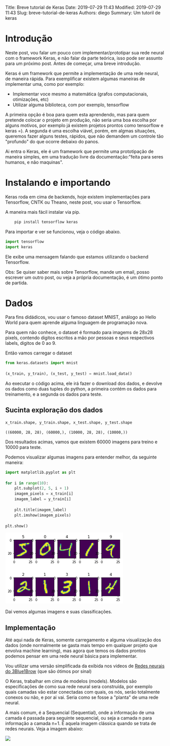 Title: Breve tutorial de Keras
Date: 2019-07-29 11:43
Modified: 2019-07-29 11:43
Slug: breve-tutorial-de-keras
Authors: diego
Summary: Um tutoril de keras

# Introdução

Neste post, vou falar um pouco com implementar/prototipar sua rede neural com o framework Keras, e não falar da parte teórica, isso pode ser assunto para um próximo post. Antes de começar, uma breve introdução.

Keras é um framework que permite a implementação de uma rede neural, de maneira rápida. Para exemplificar existem algumas maneiras de implementar uma, como por exemplo:

- Implementar voce mesmo a matemática (grafos computacionais, otimizações, etc)
- Utilizar alguma biblioteca, com por exemplo, tensorflow

A primeira opção é boa para quem esta aprendendo, mas para quem pretende colocar o projeto em produção, não seria uma boa escolha por alguns motivos, por exemplo já existem projetos prontos como tensorflow e keras =). A segunda é uma escolha viável, porém, em algmas situações, queremos fazer alguns testes, rápidos, que não demandem um controle tão "profundo" do que ocorre debaixo do panos.

Ai entra o Keras, ele é um framework que permite uma prototipação de maneira simples, em uma tradução livre da documentação:"feita para seres humanos, e não maquinas".

# Instalando e importando

Keras roda em cima de backends, hoje existem implementações para Tensorflow, CNTK ou Theano, neste post, vou usar o Tensorflow.

A maneira mais fácil instalar via pip.

```python
    pip install tensorflow keras
```

Para importar e ver se funcionou, veja o código abaixo.


```python
import tensorflow
import keras
```

Ele exibe uma mensagem falando que estamos utilizando o backend Tensorflow.

Obs: Se quiser saber mais sobre Tensorflow, mande um email, posso escrever um outro post, ou veja a própria documentação, é um ótimo ponto de partida.

# Dados

Para fins didádicos, vou usar o famoso dataset MNIST, análogo ao Hello World para quem aprende alguma linguagem de programação nova.

Para quem não conhece, o dataset é formado para imagems de 28x28 pixels, contendo digitos escritos a mão por pessoas e seus respectivos labels, digitos de 0 ao 9.

Então vamos carregar o dataset


```python
from keras.datasets import mnist

(x_train, y_train), (x_test, y_test) = mnist.load_data()
```

Ao executar o código acima, ele irá fazer o download dos dados,
e devolve os dados como duas tuples do python, a primeira contém
os dados para treinamento, e a segunda os dados para teste.

## Sucinta exploração dos dados



```python
x_train.shape, y_train.shape, x_test.shape, y_test.shape
```




    ((60000, 28, 28), (60000,), (10000, 28, 28), (10000,))



Dos resultados acimas, vamos que existem 60000 imagens para treino e 10000 para teste.

Podemos visualizar algumas imagens para entender melhor, da seguinte maneira:


```python
import matplotlib.pyplot as plt

for i in range(10):
    plt.subplot(2, 5, i + 1)
    imagem_pixels = x_train[i]
    imagem_label = y_train[i]

    plt.title(imagem_label)
    plt.imshow(imagem_pixels)

plt.show()
```


![png](/assets/output_14_0.png)


Dai vemos algumas imagens e suas classificações.

## Implementação

Até aqui nada de Keras, somente carregamento e alguma visualização dos dados (onde normalmente se gasta mais tempo em qualquer projeto que envolva machine learning), mas agora que temos os dados prontos podemos pensar em uma rede neural básica para implementar.

Vou utilizar uma versão simplificada da exibida nos videos de 
[Redes neurais do 3Blue1Brow](https://www.youtube.com/watch?v=aircAruvnKk&list=PLZHQObOWTQDNU6R1_67000Dx_ZCJB-3pi&index=1) (que são ótimos por sinal)

O Keras, trabalhar em cima de modelos (models). Modelos são especificações de como sua rede neural sera construída, por exemplo quais camadas vão estar conectadas com quais, os nós, serão totalmente conexos ou não, e por ai vai. Seria como se fosse a "planta" de uma rede neural.

A mais comum, é a Sequencial (Sequential), onde a informação de uma camada é passada para seguinte sequencial, ou seja a camada n para informação a camada n+1. É aquela imagem clássica quando se trata de redes neurais. Veja a imagem abaixo: 

<img src="https://miro.medium.com/max/1400/1*ZB6H4HuF58VcMOWbdpcRxQ.png">
